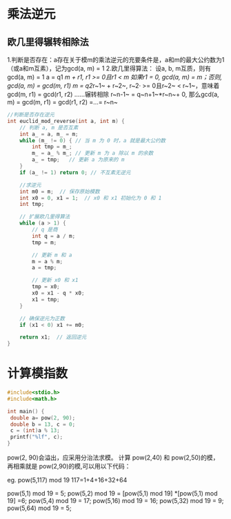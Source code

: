 # 乘法逆元

## 欧几里得辗转相除法

1.判断是否存在：a存在关于模m的乘法逆元的充要条件是，a和m的最大公约数为1（或a和m互素），记为gcd(a, m) = 1
2.欧几里得算法：
设a, b, m互质，则有gcd(a, m) = 1
a = q1 *m + r1, r1 >= 0且r1 < m
如果r1 = 0, gcd(a, m) = m；否则, gcd(a, m) = gcd(m, r1)
m = q2*r~1~ + r~2~, r~2· >= 0且r~2~ < r~1~，意味着gcd(m, r1) = gcd(r1, r2)
……辗转相除
r~n-1~ = q~n+1~*r~n~+ 0, 那么gcd(a, m) = gcd(m, r1) = gcd(r1, r2) =…= r~n~

```c
//判断是否存在逆元
int euclid_mod_reverse(int a, int m) {
    // 判断 a, m 是否互素
    int a_ = a, m_ = m;
    while (m_ != 0) { // 当 m 为 0 时，a 就是最大公约数
        int tmp = m_;
        m_ = a_ % m_; // 更新 m 为 a 除以 m 的余数
        a_ = tmp;   // 更新 a 为原来的 m
    }
    if (a_ != 1) return 0; // 不互素无逆元

    //求逆元
    int m0 = m;  // 保存原始模数
    int x0 = 0, x1 = 1;  // x0 和 x1 初始化为 0 和 1
    int tmp;

    // 扩展欧几里得算法
    while (a > 1) {
        // q 是商
        int q = a / m;
        tmp = m;

        // 更新 m 和 a
        m = a % m;
        a = tmp;

        // 更新 x0 和 x1
        tmp = x0;
        x0 = x1 - q * x0;
        x1 = tmp;
    }

    // 确保逆元为正数
    if (x1 < 0) x1 += m0;

    return x1;  // 返回逆元
}
```
# 计算模指数

```c
#include<stdio.h>
#include<math.h>

int main() {
 double a= pow(2, 90);
 double b = 13, c = 0;
 c = (int)a % 13;
 printf("%lf", c);
}
```

pow(2, 90)会溢出，应采用分治法求模。
计算 pow(2,40) 和 pow(2,50)的模，再相乘就是 pow(2,90)的模,可以用以下代码：

eg. pow(5,117) mod 19
117=1+4+16+32+64

pow(5,1) mod 19 = 5;
pow(5,2) mod 19 = [pow(5,1) mod 19] *[pow(5,1) mod 19] =6;
pow(5,4) mod 19 = 17;
pow(5,16) mod 19 = 16;
pow(5,32) mod 19 = 9;
pow(5,64) mod 19 = 5;
